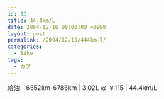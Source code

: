 ```yaml
---
id: 83
title: 44.4km/L
date: 2004-12-10 00:00:00 +0900
layout: post
permalink: /2004/12/10/444km-l/
categories:
  - Bike
tags:
  - カブ
---
```

給油　6652km-6786km | 3.02L @ ￥115 | 44.4km/L
